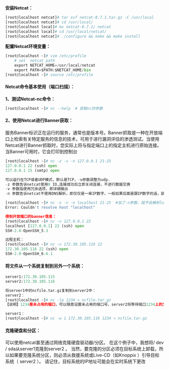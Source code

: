 **安装Netcat：**
```py
[root@localhost netcat]# tar xvf netcat-0.7.1.tar.gz -C /usr/local
[root@localhost netcat]# cd /usr/local/
[root@localhost local]# mv netcat-0.7.1/ netcat
[root@localhost local]# cd /usr/local/netcat/
[root@localhost netcat]# ./configure && make && make install

```
**配置Netcat环境变量：**
```py
[root@localhost ~]# vim /etc/profile
    # set  netcat path
    export NETCAT_HOME=/usr/local/netcat
    export PATH=$PATH:$NETCAT_HOME/bin
[root@localhost ~]# source /etc/profile

```
#### Netcat命令基本使用（端口扫描）：

**1、测试Netcat-nc命令：**
```py
[root@localhost ~]# nc --help  # 获取nc的参数

```

#### 2、使用Netcat进行Banner获取： ####
服务Banner标识正在运行的服务，通常也是版本号。Banner抓取是一种在开放端口上检索有关特定服务的信息的技术，可用于进行漏洞评估的渗透测试。当使用Netcat进行Banner抓取时，您实际上将与指定端口上的指定主机进行原始连接。当Banner可用时，它会打印到控制台

```py
[root@localhost ~]# nc -z -v -n 127.0.0.1 21-25  
127.0.0.1 22 (ssh) open
127.0.0.1 25 (smtp) open

可以运行在TCP或者UDP模式，默认是TCP，-u参数调整为udp.
-z 参数告诉netcat使用0 IO,连接成功后立即关闭连接，不进行数据交换
-v 参数指使用冗余选项，即详细输出
-n 参数告诉netcat不使用DNS解析，即仅仅是一串IP数字，一般如果后面是跟IP数字的话，就带上-n参数；跟着是域名的话，就不带-n参数。

[root@localhost ~]# nc -z -v -n localhost 21-25  #加了-n参数，就不会解析localhost，导致报错
Error: Couldn't resolve host "localhost"

得到开放端口的banner信息：
[root@localhost ~]# nc -v 127.0.0.1 22
localhost [127.0.0.1] 22 (ssh) open
SSH-2.0-OpenSSH_5.3

远程主机：
[root@localhost ~]# nc -v 172.30.105.116 22
172.30.105.116 22 (ssh) open
SSH-2.0-OpenSSH_6.6.1

```

#### 将文件从一个系统复制到另外一个系统：
```py
server1:172.30.105.115
server2:172.30.105.116

将server1中的ncfile.tar.gz复制到server2中：
server2：
[root@localhost ~]# nc -lp 1234 > ncfile.tar.gz
【说明】1234是未占用的端口，可以随意设置未占用的端口号，server2将等待端口1234上的文件ncfile.tar.gz

server1：
[root@localhost ~]# nc -w 1 172.30.105.116 1234 < ncfile.tar.gz 
```


#### 克隆硬盘和分区：
可以使用netcat甚至通过网络克隆硬盘驱动器/分区。 在这个例子中，我想将/ dev / sda从server1克隆到server2 。 当然，要克隆的分区必须在目标系统上卸载，所以如果要克隆系统分区，则必须从救援系统或Live-CD（如Knoppix ）引导目标系统（ server2 ）。 请记住，目标系统的IP地址可能会在实时系统下更改
